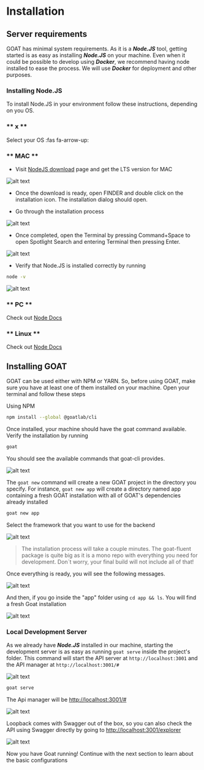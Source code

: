# Installation

## Server requirements

GOAT has minimal system requirements. As it is a **_Node.JS_** tool, getting started is as easy as installing **_Node.JS_** on your machine. Even when it could be possible to develop using **_Docker_**, we recommend having node installed to ease the process. We will use **_Docker_** for deployment and other purposes.

### Installing Node.JS

To install Node.JS in your environment follow these instructions, depending on you OS.

<!-- tabs:start -->

### ** x **

Select your OS :fas fa-arrow-up:

### ** MAC **

- Visit [NodeJS download](https://nodejs.org/en/download/) page and get the LTS version for MAC

![alt text](imgs/NodeInstall.png "Select your node version")

- Once the download is ready, open FINDER and double click on the installation icon. The installation dialog should open.

- Go through the installation process

![alt text](imgs/NodeInstallMac.png "Installation Process")

- Once completed, open the Terminal by pressing Command+Space to open Spotlight Search and entering Terminal then pressing Enter.

![alt text](imgs/NodeInstall-terminal.png "Open the Terminal")

- Verify that Node.JS is installed correctly by running

```bash
node -v
```

![alt text](imgs/NodeInstall-verify.png "Verify installation")

### ** PC **

Check out [Node Docs](https://nodejs.org/en/download/)

### ** Linux **

Check out [Node Docs](https://nodejs.org/en/download/package-manager/)

<!-- tabs:end -->

## Installing GOAT

GOAT can be used either with NPM or YARN. So, before using GOAT, make sure you have at least one of them installed on your machine.
Open your terminal and follow these steps

Using NPM

```bash
npm install --global @goatlab/cli

```

Once installed, your machine should have the goat command available. Verify the installation by running

```bash
goat

```

You should see the available commands that goat-cli provides.

![alt text](imgs/goat-cli.png "Goat-CLI")

The `goat new` command will create a new GOAT project in the directory you specify. For instance, `goat new app` will create a directory named app containing a fresh GOAT installation with all of GOAT's dependencies already installed

```bash
goat new app

```

Select the framework that you want to use for the backend

![alt text](imgs/cli-select-framework.png "Select Framework")

> The installation process will take a couple minutes. The goat-fluent package is quite big as it is a mono repo with everything you need for development. Don´t worry, your final build will not include all of that!

Once everything is ready, you will see the following messages.

![alt text](imgs/cli-installation-completed.png "Installation completed")

And then, if you go inside the "app" folder using `cd app && ls`. You will find a fresh Goat installation

![alt text](imgs/cli-folder-created.png "Installation completed")

### Local Development Server

As we already have **_Node.JS_** installed in our machine, starting the development server is as easy as running `goat serve` inside the project's folder. This command will start the API server at `http://localhost:3001` and the API manager at `http://localhost:3001/#`

![alt text](imgs/cli-serve.png "Goat serve")

```bash
goat serve

```

The Api manager will be [http://localhost:3001/#](http://localhost:3001/#)

![alt text](imgs/goat-dashboard.png "Goat Dashboard")

Loopback comes with Swagger out of the box, so you can also check the API using Swagger directly by going to [http://localhost:3001/explorer](http://localhost:3001/explorer)

![alt text](imgs/goat-swagger.png "Goat Swagger")

Now you have Goat running! Continue with the next section to learn about the basic configurations
